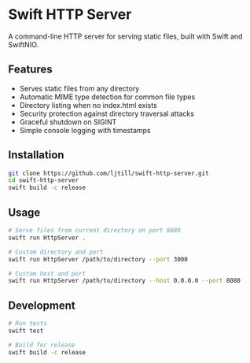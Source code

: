# Swift HTTP Server

A command-line HTTP server for serving static files, built with Swift and SwiftNIO.

## Features

- Serves static files from any directory
- Automatic MIME type detection for common file types
- Directory listing when no index.html exists
- Security protection against directory traversal attacks
- Graceful shutdown on SIGINT
- Simple console logging with timestamps

## Installation

```bash
git clone https://github.com/ljtill/swift-http-server.git
cd swift-http-server
swift build -c release
```

## Usage

```bash
# Serve files from current directory on port 8080
swift run HttpServer .

# Custom directory and port
swift run HttpServer /path/to/directory --port 3000

# Custom host and port
swift run HttpServer /path/to/directory --host 0.0.0.0 --port 8080
```

## Development

```bash
# Run tests
swift test

# Build for release
swift build -c release
```